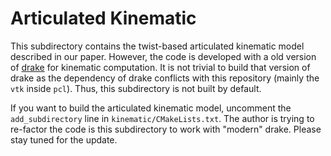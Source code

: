 # Articulated Kinematic

This subdirectory contains the twist-based articulated kinematic model described in our paper. However, the code is developed with a old version of [drake](https://drake.mit.edu/)  for kinematic computation. It is not trivial to build that version of drake as the dependency of drake conflicts with this repository (mainly the `vtk` inside `pcl`). Thus, this subdirectory is not built by default. 

If you want to build the articulated kinematic model, uncomment the `add_subdirectory` line in `kinematic/CMakeLists.txt`. The author is trying to re-factor the code is this subdirectory to work with "modern" drake. Please stay tuned for the update. 